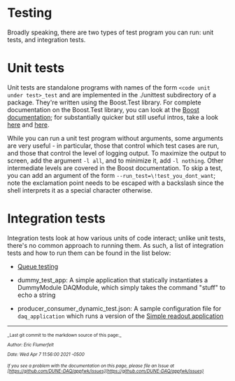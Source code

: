 # Testing
Broadly speaking, there are two types of test program you can run: unit tests, and integration tests. 

# Unit tests

Unit tests are standalone programs with names of the form `<code unit under test>_test` and are implemented in the ./unittest subdirectory of a package. They're written using the Boost.Test library. For complete documentation on the Boost.Test library, you can look at the [Boost documentation](https://www.boost.org/doc/libs/1_73_0/libs/test/doc/html/index.html); for substantially quicker but still useful intros, take a look [here](http://web.archive.org/web/20160524135412/http://www.alittlemadness.com/2009/03/31/c-unit-testing-with-boosttest/) and [here](https://www.ibm.com/developerworks/aix/library/au-ctools1_boost/index.html).

While you can run a unit test program without arguments, some arguments are very useful - in particular, those that control which test cases are run, and those that control the level of logging output. To maximize the output to screen, add the argument `-l all`, and to minimize it, add `-l nothing`. Other intermediate levels are covered in the Boost documentation. To skip a test, you can add an argument of the form `--run_test=\!test_you_dont_want`; note the exclamation point needs to be escaped with a backslash since the shell interprets it as a special character otherwise. 

# Integration tests

Integration tests look at how various units of code interact; unlike unit tests, there's no common approach to running them. As such, a list of integration tests and how to run them can be found in the list below:


* [Queue testing](Queue-testing.md)

* dummy_test_app: A simple application that statically instantiates a DummyModule DAQModule, which simply takes the command "stuff" to echo a string

* producer_consumer_dynamic_test.json: A sample configuration file for `daq_application` which runs a version of the [Simple readout application](Simple-readout-application.md)



-----

<font size="1">
_Last git commit to the markdown source of this page:_


_Author: Eric Flumerfelt_

_Date: Wed Apr 7 11:56:00 2021 -0500_

_If you see a problem with the documentation on this page, please file an Issue at [https://github.com/DUNE-DAQ/appfwk/issues](https://github.com/DUNE-DAQ/appfwk/issues)_
</font>
